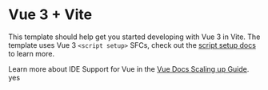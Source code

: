 # Vue 3 + Vite

This template should help get you started developing with Vue 3 in Vite. The template uses Vue 3 `<script setup>` SFCs, check out the [script setup docs](https://v3.vuejs.org/api/sfc-script-setup.html#sfc-script-setup) to learn more.

Learn more about IDE Support for Vue in the [Vue Docs Scaling up Guide](https://vuejs.org/guide/scaling-up/tooling.html#ide-support).
yes